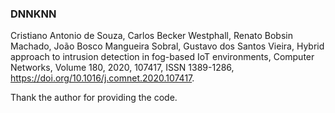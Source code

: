 ### DNNKNN



Cristiano Antonio de Souza, Carlos Becker Westphall, Renato Bobsin Machado, João Bosco Mangueira Sobral, Gustavo dos Santos Vieira, Hybrid approach to intrusion detection in fog-based IoT environments, Computer Networks, Volume 180, 2020, 107417, ISSN 1389-1286, https://doi.org/10.1016/j.comnet.2020.107417.

Thank the  author for providing the code.

